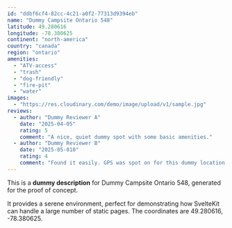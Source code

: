 ```yaml
---
id: "ddbf6cf4-82cc-4c21-a0f2-77313d9394eb"
name: "Dummy Campsite Ontario 548"
latitude: 49.280616
longitude: -78.380625
continent: "north-america"
country: "canada"
region: "ontario"
amenities:
  - "ATV-access"
  - "trash"
  - "dog-friendly"
  - "fire-pit"
  - "water"
images:
  - "https://res.cloudinary.com/demo/image/upload/v1/sample.jpg"
reviews:
  - author: "Dummy Reviewer A"
    date: "2025-04-05"
    rating: 5
    comment: "A nice, quiet dummy spot with some basic amenities."
  - author: "Dummy Reviewer B"
    date: "2025-05-010"
    rating: 4
    comment: "Found it easily. GPS was spot on for this dummy location."
---
```


This is a **dummy description** for Dummy Campsite Ontario 548, generated for the proof of concept.

It provides a serene environment, perfect for demonstrating how SvelteKit can handle a large number of static pages. The coordinates are 49.280616, -78.380625.
